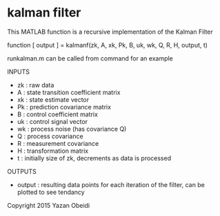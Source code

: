 # kalman filter
This MATLAB function is a recursive implementation of the Kalman Filter

function [ output ] = kalmanf(zk, A, xk, Pk, B, uk, wk, Q, R, H, output, t)

runkalman.m can be called from command for an example

INPUTS
* zk : raw data
* A : state transition coefficient matrix
* xk : state estimate vector
* Pk : prediction covariance matrix
* B : control coefficient matrix
* uk : control signal vector
* wk : process noise (has covariance Q)
* Q : process covariance
* R : measurement covariance
* H :  transformation matrix
* t : initially size of zk, decrements as data is processed

OUTPUTS

* output : resulting data points for each iteration of the filter, can be plotted to see tendancy

Copyright 2015 Yazan Obeidi
